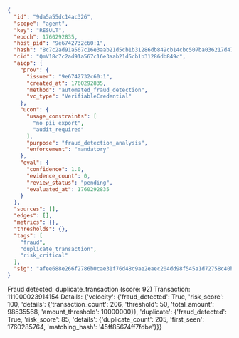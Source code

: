 ```json
{
  "id": "9da5a55dc14ac326",
  "scope": "agent",
  "key": "RESULT",
  "epoch": 1760292835,
  "host_pid": "9e6742732c60:1",
  "hash": "8c7c2ad91a567c16e3aab21d5cb1b31286db849cb14cbc507ba036217d47744b",
  "cid": "QmV18c7c2ad91a567c16e3aab21d5cb1b31286db849c",
  "aicp": {
    "prov": {
      "issuer": "9e6742732c60:1",
      "created_at": 1760292835,
      "method": "automated_fraud_detection",
      "vc_type": "VerifiableCredential"
    },
    "ucon": {
      "usage_constraints": [
        "no_pii_export",
        "audit_required"
      ],
      "purpose": "fraud_detection_analysis",
      "enforcement": "mandatory"
    },
    "eval": {
      "confidence": 1.0,
      "evidence_count": 0,
      "review_status": "pending",
      "evaluated_at": 1760292835
    }
  },
  "sources": [],
  "edges": [],
  "metrics": {},
  "thresholds": {},
  "tags": [
    "fraud",
    "duplicate_transaction",
    "risk_critical"
  ],
  "sig": "afee688e266f2786b0cae31f76d48c9ae2eaec204dd98f545a1d72758c40b23f"
}
```

Fraud detected: duplicate_transaction (score: 92)
Transaction: 111000023914154
Details: {'velocity': {'fraud_detected': True, 'risk_score': 100, 'details': {'transaction_count': 206, 'threshold': 50, 'total_amount': 98535568, 'amount_threshold': 10000000}}, 'duplicate': {'fraud_detected': True, 'risk_score': 85, 'details': {'duplicate_count': 205, 'first_seen': 1760285764, 'matching_hash': '45ff85674ff7fdbe'}}}